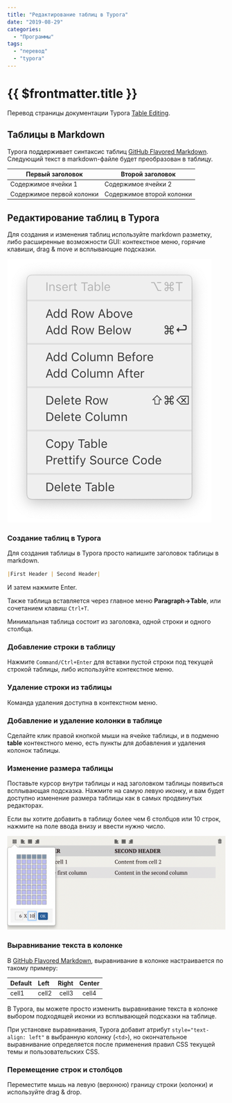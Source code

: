 ```yaml
---
title: "Редактирование таблиц в Typora"
date: "2019-08-29"
categories: 
  - "Программы"
tags: 
  - "перевод"
  - "typora"
---
```


# {{ $frontmatter.title }}

Перевод страницы документации Typora [Table Editing](http://support.typora.io/Table-Editing/).

## Таблицы в Markdown

Typora поддерживает синтаксис таблиц [GitHub Flavored Markdown](https://guides.github.com/features/mastering-markdown/). Следующий текст в markdown-файле будет преобразован в таблицу.

|Первый заголовок | Второй заголовок|
|------------ | -------------|
|Содержимое ячейки 1 | Содержимое ячейки 2|
|Содержимое первой колонки | Содержимое второй колонки|

## Редактирование таблиц в Typora

Для создания и изменения таблиц используйте markdown разметку, либо расширенные возможности GUI: контекстное меню, горячие клавиши, drag & move и всплывающие подсказки.

![Меню таблицы в Typora](images/typoa_table_01.png)

### Создание таблиц в Typora

Для создания таблицы в Typora просто напишите заголовок таблицы в markdown.

```md
|First Header | Second Header|
```

И затем нажмите Enter.

Также таблица вставляется через главное меню **Paragraph->Table**, или сочетанием клавиш `Ctrl+T`.

Минимальная таблица состоит из заголовка, одной строки и одного столбца.

### Добавление строки в таблицу

Нажмите `Command/Ctrl+Enter` для вставки пустой строки под текущей строкой таблицы, либо используйте контекстное меню.

### Удаление строки из таблицы

Команда удаления доступна в контекстном меню.

### Добавление и удаление колонки в таблице

Сделайте клик правой кнопкой мыши на ячейке таблицы, и в подменю **table** контекстного меню, есть пункты для добавления и удаления колонок таблицы.

### Изменение размера таблицы

Поставьте курсор внутри таблицы и над заголовком таблицы появиться всплывающая подсказка. Нажмите на самую левую иконку, и вам будет доступно изменение размера таблицы как в самых продвинутых редакторах.

Если вы хотите добавить в таблицу более чем 6 столбцов или 10 строк, нажмите на поле ввода внизу и ввести нужно число.

![Подсказка для таблиц Typora](images/typoa_table_02.png)

### Выравнивание текста в колонке

В [GitHub Flavored Markdown](https://guides.github.com/features/mastering-markdown/), выравнивание в колонке настраивается по такому примеру:

| Default | Left  | Right | Center |
| ------- | :---- | ----: | :----: |
| cell1   | cell2 | cell3 | cell4  |

В Typora, вы можете просто изменить выравнивание текста в колонке выбором подходящей иконки из всплывающей подсказки на таблице.

При установке выравнивания, Typora добавит атрибут `style="text-align: left"` в выбранную колонку (`<td>`), но окончательное выравнивание определяется после применения правил CSS текущей темы и пользовательских CSS.

### Перемещение строк и столбцов

Переместите мышь на левую (верхнюю) границу строки (колонки) и используйте drag & drop.
